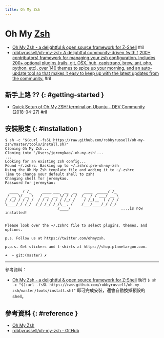 ```yaml
---
title: Oh My Zsh
---
```

# Oh My [Zsh](zsh.md)

  - [Oh My Zsh \- a delightful & open source framework for Z\-Shell](https://ohmyz.sh/) #ril
  - [robbyrussell/oh\-my\-zsh: A delightful community\-driven (with 1,200\+ contributors) framework for managing your zsh configuration\. Includes 200\+ optional plugins (rails, git, OSX, hub, capistrano, brew, ant, php, python, etc), over 140 themes to spice up your morning, and an auto\-update tool so that makes it easy to keep up with the latest updates from the community\.](https://github.com/robbyrussell/oh-my-zsh) #ril

## 新手上路 ?? {: #getting-started }

  - [Quick Setup of Oh My ZSH\! terminal on Ubuntu \- DEV Community](https://dev.to/lauragift21/quick-setup-of-oh-my-zsh-terminal-on-ubuntu-2c4e) (2018-04-27) #ril

## 安裝設定 {: #installation }

```
$ sh -c "$(curl -fsSL https://raw.github.com/robbyrussell/oh-my-zsh/master/tools/install.sh)"
Cloning Oh My Zsh...
Cloning into '/Users/jeremykao/.oh-my-zsh'...
...
Looking for an existing zsh config...
Found ~/.zshrc. Backing up to ~/.zshrc.pre-oh-my-zsh
Using the Oh My Zsh template file and adding it to ~/.zshrc
Time to change your default shell to zsh!
Changing shell for jeremykao.
Password for jeremykao:
         __                                     __
  ____  / /_     ____ ___  __  __   ____  _____/ /_
 / __ \/ __ \   / __ `__ \/ / / /  /_  / / ___/ __ \
/ /_/ / / / /  / / / / / / /_/ /    / /_(__  ) / / /
\____/_/ /_/  /_/ /_/ /_/\__, /    /___/____/_/ /_/
                        /____/                       ....is now installed!


Please look over the ~/.zshrc file to select plugins, themes, and options.

p.s. Follow us at https://twitter.com/ohmyzsh.

p.p.s. Get stickers and t-shirts at https://shop.planetargon.com.

➜  ~ git:(master) ✗
```

---

參考資料：

  - [Oh My Zsh \- a delightful & open source framework for Z\-Shell](https://ohmyz.sh/) 執行 `$ sh -c "$(curl -fsSL https://raw.github.com/robbyrussell/oh-my-zsh/master/tools/install.sh)"` 即可完成安裝，還會自動換掉預設的 shell。

## 參考資料 {: #reference }

  - [Oh My Zsh](https://ohmyz.sh/)
  - [robbyrussell/oh-my-zsh - GitHub](https://github.com/robbyrussell/oh-my-zsh)

